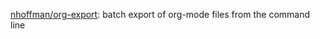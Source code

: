 


[nhoffman/org-export](https://github.com/nhoffman/org-export): batch export of org-mode files from the command line









